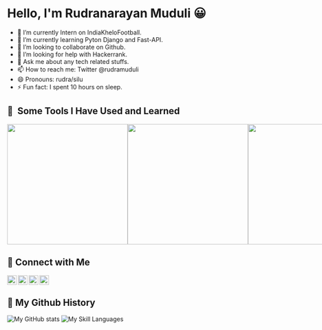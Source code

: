 
<h1><b>Hello, I'm Rudranarayan Muduli &#128512;</b></h1>

- 🔭 I’m currently Intern on IndiaKheloFootball.
- 🌱 I’m currently learning Pyton Django and Fast-API.
- 👯 I’m looking to collaborate on Github.
- 🤔 I’m looking for help with Hackerrank.
- 💬 Ask me about any tech related stuffs.
- 📫 How to reach me: Twitter @rudramuduli
- 😄 Pronouns: rudra/silu
- ⚡ Fun fact: I spent 10 hours on sleep.


<h2> 🚀 &nbsp;Some Tools I Have Used and Learned</h2>
<div style="display:flex;flex-direction:row;">
<img src="https://skills.thijs.gg/icons?i=py" style="width:7vh;">
<img src="https://skills.thijs.gg/icons?i=django" style="width:7vh;">
<img src="https://skills.thijs.gg/icons?i=flask" style="width:7vh;">
<img src="https://skills.thijs.gg/icons?i=fastapi" style="width:7vh;">
<img src="https://skills.thijs.gg/icons?i=html" style="width:7vh;">
<img src="https://skills.thijs.gg/icons?i=css" style="width:7vh;">
<img src="https://skills.thijs.gg/icons?i=js" style="width:7vh;">
<img src="https://skills.thijs.gg/icons?i=mysql" style="width:7vh;">
<img src="https://skills.thijs.gg/icons?i=git" style="width:7vh;">
<img src="https://skills.thijs.gg/icons?i=c" style="width:7vh;">
<img src="https://skills.thijs.gg/icons?i=java" style="width:7vh;">
<img src="https://skills.thijs.gg/icons?i=docker" style="width:7vh;">
</div>


<h2> &#128508; Connect with Me</h2>
<div style="display:flex;flex-direction:row;">
<img align="left" alt="codeSTACKr | LinkedIn" width="22px" src="https://cdn.jsdelivr.net/npm/simple-icons@v3/icons/instagram.svg" />
<img align="left" alt="codeSTACKr | Twitter" width="22px" src="https://cdn.jsdelivr.net/npm/simple-icons@v3/icons/twitter.svg" />
<img align="left" alt="codeSTACKr | LinkedIn" width="22px" src="https://cdn.jsdelivr.net/npm/simple-icons@v3/icons/linkedin.svg" />
<img align="left" alt="codeSTACKr | LinkedIn" width="22px" src="https://cdn.jsdelivr.net/npm/simple-icons@v3/icons/facebook.svg" />
</div>


<h2> &#128508; My Github History </h2>

![My GitHub stats](https://github-readme-stats.vercel.app/api?username=iamrudra-narayan&show_icons=true&theme=gruvbox)
![My Skill Languages](https://github-readme-stats.vercel.app/api/top-langs/?username=iamrudra-narayan&layout=compact)

